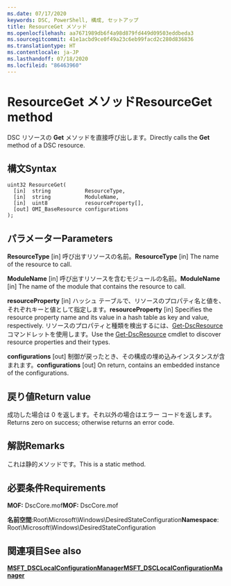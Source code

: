 ```yaml
---
ms.date: 07/17/2020
keywords: DSC, PowerShell, 構成, セットアップ
title: ResourceGet メソッド
ms.openlocfilehash: aa7671989db6f4a98d879fd449d09503eddbeda3
ms.sourcegitcommit: 41e1acbd9ce0f49a23c6eb99facd2c280d836836
ms.translationtype: HT
ms.contentlocale: ja-JP
ms.lasthandoff: 07/18/2020
ms.locfileid: "86463960"
---
```

# <a name="resourceget-method"></a><span data-ttu-id="247d1-103">ResourceGet メソッド</span><span class="sxs-lookup"><span data-stu-id="247d1-103">ResourceGet method</span></span>

<span data-ttu-id="247d1-104">DSC リソースの **Get** メソッドを直接呼び出します。</span><span class="sxs-lookup"><span data-stu-id="247d1-104">Directly calls the **Get** method of a DSC resource.</span></span>

## <a name="syntax"></a><span data-ttu-id="247d1-105">構文</span><span class="sxs-lookup"><span data-stu-id="247d1-105">Syntax</span></span>

```mof
uint32 ResourceGet(
  [in]  string           ResourceType,
  [in]  string           ModuleName,
  [in]  uint8            resourceProperty[],
  [out] OMI_BaseResource configurations
);
```

## <a name="parameters"></a><span data-ttu-id="247d1-106">パラメーター</span><span class="sxs-lookup"><span data-stu-id="247d1-106">Parameters</span></span>

<span data-ttu-id="247d1-107">**ResourceType** \[in\] 呼び出すリソースの名前。</span><span class="sxs-lookup"><span data-stu-id="247d1-107">**ResourceType** \[in\] The name of the resource to call.</span></span>

<span data-ttu-id="247d1-108">**ModuleName** \[in\] 呼び出すリソースを含むモジュールの名前。</span><span class="sxs-lookup"><span data-stu-id="247d1-108">**ModuleName** \[in\] The name of the module that contains the resource to call.</span></span>

<span data-ttu-id="247d1-109">**resourceProperty** \[in\] ハッシュ テーブルで、リソースのプロパティ名と値を、それぞれキーと値として指定します。</span><span class="sxs-lookup"><span data-stu-id="247d1-109">**resourceProperty** \[in\] Specifies the resource property name and its value in a hash table as key and value, respectively.</span></span> <span data-ttu-id="247d1-110">リソースのプロパティと種類を検出するには、[Get-DscResource](/powershell/module/PSDesiredStateConfiguration/Get-DscResource) コマンドレットを使用します。</span><span class="sxs-lookup"><span data-stu-id="247d1-110">Use the [Get-DscResource](/powershell/module/PSDesiredStateConfiguration/Get-DscResource) cmdlet to discover resource properties and their types.</span></span>

<span data-ttu-id="247d1-111">**configurations** \[out\] 制御が戻ったとき、その構成の埋め込みインスタンスが含まれます。</span><span class="sxs-lookup"><span data-stu-id="247d1-111">**configurations** \[out\] On return, contains an embedded instance of the configurations.</span></span>

## <a name="return-value"></a><span data-ttu-id="247d1-112">戻り値</span><span class="sxs-lookup"><span data-stu-id="247d1-112">Return value</span></span>

<span data-ttu-id="247d1-113">成功した場合は 0 を返します。それ以外の場合はエラー コードを返します。</span><span class="sxs-lookup"><span data-stu-id="247d1-113">Returns zero on success; otherwise returns an error code.</span></span>

## <a name="remarks"></a><span data-ttu-id="247d1-114">解説</span><span class="sxs-lookup"><span data-stu-id="247d1-114">Remarks</span></span>

<span data-ttu-id="247d1-115">これは静的メソッドです。</span><span class="sxs-lookup"><span data-stu-id="247d1-115">This is a static method.</span></span>

## <a name="requirements"></a><span data-ttu-id="247d1-116">必要条件</span><span class="sxs-lookup"><span data-stu-id="247d1-116">Requirements</span></span>

<span data-ttu-id="247d1-117">**MOF:** DscCore.mof</span><span class="sxs-lookup"><span data-stu-id="247d1-117">**MOF:** DscCore.mof</span></span>

<span data-ttu-id="247d1-118">**名前空間**:Root\Microsoft\Windows\DesiredStateConfiguration</span><span class="sxs-lookup"><span data-stu-id="247d1-118">**Namespace**: Root\Microsoft\Windows\DesiredStateConfiguration</span></span>

## <a name="see-also"></a><span data-ttu-id="247d1-119">関連項目</span><span class="sxs-lookup"><span data-stu-id="247d1-119">See also</span></span>

[<span data-ttu-id="247d1-120">**MSFT_DSCLocalConfigurationManager**</span><span class="sxs-lookup"><span data-stu-id="247d1-120">**MSFT_DSCLocalConfigurationManager**</span></span>](msft-dsclocalconfigurationmanager.md)
